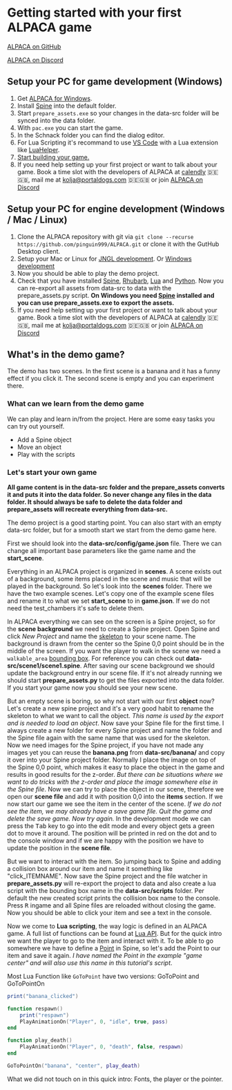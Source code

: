# Getting started with your first ALPACA game

[ALPACA on GitHub](https://github.com/pinguin999/ALPACA)

[ALPACA on Discord](https://discord.gg/zWdnq6UJ79)

## Setup your PC for game development (Windows)

1. Get [ALPACA for Windows](https://alpaca-engine.de/alpaca_engine.zip).
2. Install [Spine](https://esotericsoftware.com/) into the default folder.
3. Start `prepare_assets.exe` so your changes in the data-src folder will be synced into the data folder.
4. With `pac.exe` you can start the game.
5. In the Schnack folder you can find the dialog editor.
6. For Lua Scripting it's recommand to use [VS Code](https://code.visualstudio.com/) with a Lua extension like [LuaHelper](https://marketplace.visualstudio.com/items?itemName=yinfei.luahelper).
7. [Start building your game.](#lets-start-your-own-game)
8. If you need help setting up your first project or want to talk about your game.
Book a time slot with the developers of ALPACA at [calendly](https://calendly.com/pinguin999/pac-indie-game-development) 🇩🇪🇬🇧, mail me at [kolja@portaldogs.com](mailto:kolja@portaldogs.com) 🇩🇪🇬🇧 or join [ALPACA on Discord](https://discord.gg/zWdnq6UJ79)

## Setup your PC for engine development (Windows / Mac / Linux)

1. Clone the ALPACA repository with git via `git clone --recurse https://github.com/pinguin999/ALPACA.git` or clone it with the GutHub Desktop client.
2. Setup your Mac or Linux for [JNGL development](https://github.com/jhasse/jngl). Or [Windows development](https://github.com/jhasse/jngl-starter)
3. Now you should be able to play the demo project.
4. Check that you have installed [Spine](http://de.esotericsoftware.com/), [Rhubarb](https://github.com/DanielSWolf/rhubarb-lip-sync/releases), [Lua](https://github.com/rjpcomputing/luaforwindows) and [Python](https://www.python.org/downloads/). Now you can re-export all assets from data-src to data with the prepare_assets.py script. **On Windows you need [Spine](http://de.esotericsoftware.com/) installed and you can use prepare_assets.exe to export the assets.**
5. If you need help setting up your first project or want to talk about your game.
Book a time slot with the developers of ALPACA at [calendly](https://calendly.com/pinguin999/pac-indie-game-development) 🇩🇪🇬🇧, mail me at [kolja@portaldogs.com](mailto:kolja@portaldogs.com) 🇩🇪🇬🇧 or join [ALPACA on Discord](https://discord.gg/zWdnq6UJ79)

## What's in the demo game?

The demo has two scenes. In the first scene is a banana and it has a funny effect if you click it.
The second scene is empty and you can experiment there.

### What can we learn from the demo game

We can play and learn in/from the project. Here are some easy tasks you can try out yourself.

- Add a Spine object
- Move an object
- Play with the scripts

### Let's start your own game

**All game content is in the data-src folder and the prepare_assets converts it and puts it into the data folder. So never change any files in the data folder. It should always be safe to delete the data folder and prepare_assets will recreate everything from data-src.**

The demo project is a good starting point. You can also start with an empty data-src folder, but for a smooth start we start from the demo game here.

First we should look into the **data-src/config/game.json** file. There we can change all important base parameters like the game name and the **start_scene**.

Everything in an ALPACA project is organized in **scenes**. A scene exists out of a background, some items placed in the scene and music that will be played in the background. So let's look into the  **scenes** folder. There we have the two example scenes. Let's copy one of the example scene files and rename it to what we set **start_scene** to in **game.json**. If we do not need the test_chambers it's safe to delete them.

In ALPACA everything we can see on the screen is a Spine project, so for the **scene background** we need to create a Spine project. Open Spine and click *New Project* and name the [skeleton](http://esotericsoftware.com/spine-skeletons#Skeletons) to your scene name. The background is drawn from the center so the Spine 0,0 point should be in the middle of the screen. If you want the player to walk in the scene we need a `walkable_area` [bounding box](http://esotericsoftware.com/spine-bounding-boxes). For reference you can check out **data-src/scene1/scene1.spine**. After saving our scene background we should update the background entry in our scene file. If it's not already running we should start **prepare_assets.py** to get the files exported into the data folder. If you start your game now you should see your new scene.

But an empty scene is boring, so why not start with our first **object** now? Let's create a new spine project and it's a very good habit to rename the skeleton to what we want to call the object. *This name is used by the export and is needed to load an object*. Now save your Spine file for the first time. I always create a new folder for every Spine project and name the folder and the Spine file again with the same name that was used for the skeleton. Now we need images for the Spine project, if you have not made any images yet you can reuse the **banana.png** from **data-src/banana/** and copy it over into your Spine project folder.
Normally I place the image on top of the Spine 0,0 point, which makes it easy to place the object in the game and results in good results for the z-order. *But there can be situations where we want to do tricks with the z-order and place the image somewhere else in the Spine file*. Now we can try to place the object in our scene, therefore we open our **scene file** and add it with position 0,0 into the **items** section. If we now start our game we see the item in the center of the scene. *If we do not see the item, we may already have a save game file. Quit the game and delete the save game. Now try again.*
In the development mode we can press the <kbd>Tab</kbd> key to go into the edit mode and every object gets a green dot to move it around. The position will be printed in red on the dot and to the console window and if we are happy with the position we have to update the position in the **scene file**.

But we want to interact with the item. So jumping back to Spine and adding a collision box around our item and name it something like "click_ITEMNAME". Now save the Spine project and the file watcher in **prepare_assets.py** will re-export the project to data and also create a lua script with the bounding box name in the **data-src/scripts** folder. Per default the new created script prints the collision box name to the console. Press <kbd>R</kbd> ingame and all Spine files are reloaded without closing the game. Now you should be able to click your item and see a text in the console.

Now we come to **Lua scripting**, the way logic is defined in an ALPACA game. A full list of functions can be found at [Lua API](lua.md). But for the quick intro we want the player to go to the item and interact with it. To be able to go somewhere we have to define a [Point](http://esotericsoftware.com/spine-points) in Spine, so let's add the Point to our item and save it again. *I have named the Point in the example "game center" and will also use this name in this tutorial's script*.

Most Lua Function like `GoToPoint` have two versions: GoToPoint and GoToPointOn

```lua
print("banana_clicked")

function respawn()
    print("respawn")
    PlayAnimationOn("Player", 0, "idle", true, pass)
end

function play_death()
    PlayAnimationOn("Player", 0, "death", false, respawn)
end

GoToPointOn("banana", "center", play_death)
```

What we did not touch on in this quick intro: Fonts, the player or the pointer.
